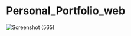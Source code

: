 # Personal_Portfolio_web
![Screenshot (565)](https://user-images.githubusercontent.com/75801689/127730214-4c36528f-4ba8-43ec-9bf2-11bf07db11d7.png)
